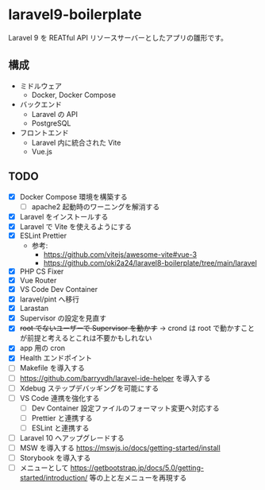 # laravel9-boilerplate
Laravel 9 を REATful API リソースサーバーとしたアプリの雛形です。

## 構成
- ミドルウェア
    - Docker, Docker Compose
- バックエンド
    - Laravel の API
    - PostgreSQL
- フロントエンド
    - Laravel 内に統合された Vite
    - Vue.js

## TODO
- [x] Docker Compose 環境を構築する
    - [ ] apache2 起動時のワーニングを解消する
- [x] Laravel をインストールする
- [x] Laravel で Vite を使えるようにする
- [x] ESLint Prettier
    - 参考: 
        - https://github.com/vitejs/awesome-vite#vue-3
        - https://github.com/oki2a24/laravel8-boilerplate/tree/main/laravel
- [x] PHP CS Fixer
- [x] Vue Router
- [x] VS Code Dev Container
- [x] laravel/pint へ移行
- [x] Larastan
- [x] Supervisor の設定を見直す
- [x] ~~root でないユーザーで Supervisor を動かす~~ → crond は root で動かすことが前提と考えるとこれは不要かもしれない
- [x] app 用の cron
- [x] Health エンドポイント
- [ ] Makefile を導入する
- [ ] https://github.com/barryvdh/laravel-ide-helper を導入する
- [ ] Xdebug ステップデバッギングを可能にする
- [ ] VS Code 連携を強化する
  - [ ] Dev Container 設定ファイルのフォーマット変更へ対応する
  - [ ] Prettier と連携する
  - [ ] ESLint と連携する
- [ ] Laravel 10 へアップグレードする
- [ ] MSW を導入する https://mswjs.io/docs/getting-started/install
- [ ] Storybook を導入する
- [ ] メニューとして https://getbootstrap.jp/docs/5.0/getting-started/introduction/ 等の上と左メニューを再現する
